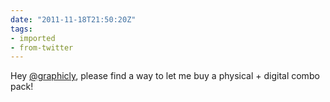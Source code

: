 ```yaml
---
date: "2011-11-18T21:50:20Z"
tags:
- imported
- from-twitter
---
```

Hey [@graphicly](/twitter/#/graphicly), please find a way to let me buy a physical + digital combo pack\!
